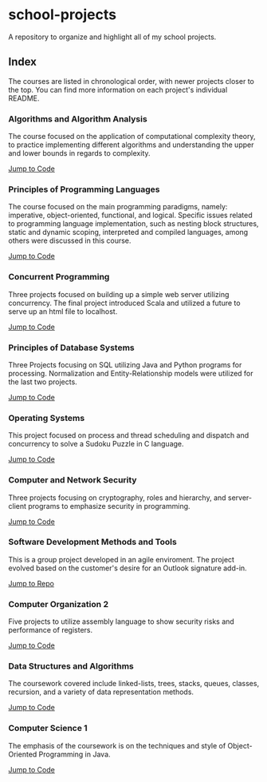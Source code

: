 # school-projects
A repository to organize and highlight all of my school projects. 

## Index
The courses are listed in chronological order, with newer projects closer to the top.
You can find more information on each project's individual README.

### Algorithms and Algorithm Analysis
The course focused on the application of computational complexity theory, to practice implementing different algorithms and understanding the upper and lower bounds in regards to complexity.

[Jump to Code](<./Alorithms and Algorithm Analysis>)

### Principles of Programming Languages
The course focused on the main programming paradigms, namely: imperative, object-oriented, functional, and logical. Specific issues related to programming language implementation, such as nesting block structures, static and dynamic scoping, interpreted and compiled languages, among others were discussed in this course.

[Jump to Code](<./Principles of Programming Languages>)

### Concurrent Programming
Three projects focused on building up a simple web server utilizing concurrency. The final project introduced Scala and utilized a future to serve up an html file to localhost.

[Jump to Code](<./Concurrent Programming>)

### Principles of Database Systems
Three Projects focusing on SQL utilizing Java and Python programs for processing. Normalization and Entity-Relationship models were utilized for the last two projects.

[Jump to Code](<./Principles of Database Systems>)

### Operating Systems
This project focused on process and thread scheduling and dispatch and concurrency to solve a Sudoku Puzzle in C language.

[Jump to Code](<./Operating Systems>)

### Computer and Network Security
Three projects focusing on cryptography, roles and hierarchy, and server-client programs to emphasize security in programming. 

[Jump to Code](<./Computer and Network Security>)

### Software Development Methods and Tools
This is a group project developed in an agile enviroment. The project evolved based on the customer's desire for an Outlook signature add-in.

[Jump to Repo](https://github.com/CS-3250-Team-3-Stooges/OutlookSignatureAddin.git)

### Computer Organization 2
Five projects to utilize assembly language to show security risks and performance of registers.

[Jump to Code](<./Computer Organization 2>)

### Data Structures and Algorithms
The coursework covered include linked-lists, trees, stacks, queues, classes, recursion, and a variety of data representation methods.

[Jump to Code](<./Data Structures and Algorithms>)

### Computer Science 1
The emphasis of the coursework is on the techniques and style of Object-Oriented Programming in Java.

[Jump to Code](<./Computer Science 1>)
